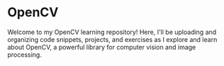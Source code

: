 # OpenCV
Welcome to my OpenCV learning repository! Here, I'll be uploading and organizing code snippets, projects, and exercises as I explore and learn about OpenCV, a powerful library for computer vision and image processing.
